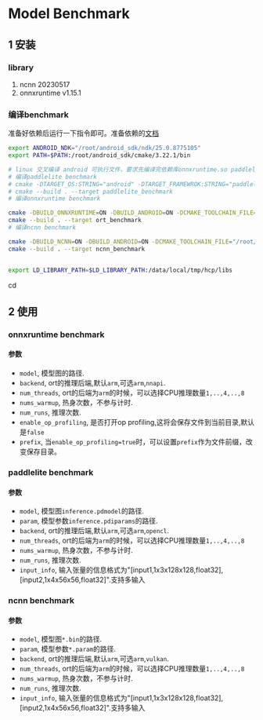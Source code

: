 # Model Benchmark

## 1 安装

### library
1. ncnn 20230517
2. onnxruntime v1.15.1

### 编译benchmark
准备好依赖后运行一下指令即可。准备依赖的[文档](docs/builder/README.md)
```bash
export ANDROID_NDK="/root/android_sdk/ndk/25.0.8775105"
export PATH=$PATH:/root/android_sdk/cmake/3.22.1/bin

# linux 交叉编译 android 可执行文件，要求先编译完依赖库onnxruntime.so paddlelite.so ncnn.so
# 编译paddlelite benchmark
# cmake -DTARGET_OS:STRING="android" -DTARGET_FRAMEWROK:STRING="paddlelite" -DCMAKE_TOOLCHAIN_FILE="/root/android_sdk/ndk/25.0.8775105/build/cmake/android.toolchain.cmake" -DANDROID_ABI="arm64-v8a" -DANDROID_PLATFORM=android-29 -G "Ninja" ..
# cmake --build . --target paddlelite_benchmark
# 编译onnxruntime benchmark

cmake -DBUILD_ONNXRUNTIME=ON -DBUILD_ANDROID=ON -DCMAKE_TOOLCHAIN_FILE="/root/android_sdk/ndk/25.0.8775105/build/cmake/android.toolchain.cmake" -DANDROID_ABI="arm64-v8a"  -DANDROID_PLATFORM=android-29 -G "Ninja" ..
cmake --build . --target ort_benchmark
# 编译ncnn benchmark

cmake -DBUILD_NCNN=ON -DBUILD_ANDROID=ON -DCMAKE_TOOLCHAIN_FILE="/root/android_sdk/ndk/25.0.8775105/build/cmake/android.toolchain.cmake" -DANDROID_ABI="arm64-v8a"  -DANDROID_PLATFORM=android-29 -G "Ninja" ..
cmake --build . --target ncnn_benchmark


export LD_LIBRARY_PATH=$LD_LIBRARY_PATH:/data/local/tmp/hcp/libs
```
cd 

## 2 使用

### onnxruntime benchmark
#### 参数
- `model`, 模型图的路径.
- `backend`, ort的推理后端,默认`arm`,可选`arm`,`nnapi`.
- `num_threads`, ort的后端为`arm`的时候，可以选择CPU推理数量`1,..,4,..,8`
- `nums_warmup`, 热身次数，不参与计时.
- `num_runs`, 推理次数.
- `enable_op_profiling`, 是否打开op profiling,这将会保存文件到当前目录,默认是`false`
- `prefix`, 当`enable_op_profiling=true`时，可以设置`prefix`作为文件前缀，改变保存目录。

### paddlelite benchmark
#### 参数
- `model`, 模型图`inference.pdmodel`的路径.
- `param`, 模型参数`inference.pdiparams`的路径.
- `backend`, ort的推理后端,默认`arm`,可选`arm`,`opencl`.
- `num_threads`, ort的后端为`arm`的时候，可以选择CPU推理数量`1,..,4,..,8`
- `nums_warmup`, 热身次数，不参与计时.
- `num_runs`, 推理次数.
- `input_info`, 输入张量的信息格式为"[input1,1x3x128x128,float32],[input2,1x4x56x56,float32]".支持多输入
<!-- - `output_info`, 输出张量的信息格式为:"output1:1x7x128x128,output2:1x4x128x128".支持多输出. -->


### ncnn benchmark
#### 参数
- `model`, 模型图`*.bin`的路径.
- `param`, 模型参数`*.param`的路径.
- `backend`, ort的推理后端,默认`arm`,可选`arm`,`vulkan`.
- `num_threads`, ort的后端为`arm`的时候，可以选择CPU推理数量`1,..,4,..,8`
- `nums_warmup`, 热身次数，不参与计时.
- `num_runs`, 推理次数.
- `input_info`, 输入张量的信息格式为"[input1,1x3x128x128,float32],[input2,1x4x56x56,float32]".支持多输入
<!-- - `output_info`, 输出张量的信息格式为:"output1:1x7x128x128,output2:1x4x128x128".支持多输出. -->

